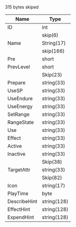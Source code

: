 315 bytes skiped

|Name|Type|
|---|---|
|ID|int|
||skip(6)|
|Name|String(17)|
||skip(166)|
|Pre|short|
|PrevLevel|short|
||Skip(23)|
|Prepare|string(33)|
|UseSP|string(33)|
|UseEndure|string(33)|
|UseEnergy|string(33)|
|SetRange|string(33)|
|RangeState|string(33)|
|Use|string(33)|
|Effect|string(33)|
|Active|string(33)|
|Inactive|string(33)|
||Skip(38)|
|TargetAttr|string(33)|
||Skip(82)|
|Icon|string(17)|
|PlayTime|byte|
|DescribeHint|string(128)|
|EffectHint|string(128)|
|ExpendHint|string(128)|